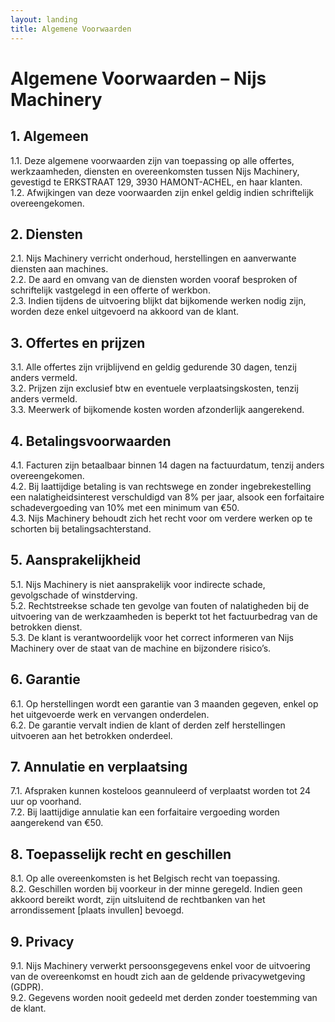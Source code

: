 ```yaml
---
layout: landing
title: Algemene Voorwaarden
---
```


# Algemene Voorwaarden – Nijs Machinery

## 1. Algemeen
1.1. Deze algemene voorwaarden zijn van toepassing op alle offertes, werkzaamheden, diensten en overeenkomsten tussen Nijs Machinery, gevestigd te  ERKSTRAAT 129, 3930 HAMONT-ACHEL, en haar klanten.  
1.2. Afwijkingen van deze voorwaarden zijn enkel geldig indien schriftelijk overeengekomen.

## 2. Diensten
2.1. Nijs Machinery verricht onderhoud, herstellingen en aanverwante diensten aan machines.  
2.2. De aard en omvang van de diensten worden vooraf besproken of schriftelijk vastgelegd in een offerte of werkbon.  
2.3. Indien tijdens de uitvoering blijkt dat bijkomende werken nodig zijn, worden deze enkel uitgevoerd na akkoord van de klant.

## 3. Offertes en prijzen
3.1. Alle offertes zijn vrijblijvend en geldig gedurende 30 dagen, tenzij anders vermeld.  
3.2. Prijzen zijn exclusief btw en eventuele verplaatsingskosten, tenzij anders vermeld.  
3.3. Meerwerk of bijkomende kosten worden afzonderlijk aangerekend.

## 4. Betalingsvoorwaarden
4.1. Facturen zijn betaalbaar binnen 14 dagen na factuurdatum, tenzij anders overeengekomen.  
4.2. Bij laattijdige betaling is van rechtswege en zonder ingebrekestelling een nalatigheidsinterest verschuldigd van 8% per jaar, alsook een forfaitaire schadevergoeding van 10% met een minimum van €50.  
4.3. Nijs Machinery behoudt zich het recht voor om verdere werken op te schorten bij betalingsachterstand.

## 5. Aansprakelijkheid
5.1. Nijs Machinery is niet aansprakelijk voor indirecte schade, gevolgschade of winstderving.  
5.2. Rechtstreekse schade ten gevolge van fouten of nalatigheden bij de uitvoering van de werkzaamheden is beperkt tot het factuurbedrag van de betrokken dienst.  
5.3. De klant is verantwoordelijk voor het correct informeren van Nijs Machinery over de staat van de machine en bijzondere risico’s.

## 6. Garantie
6.1. Op herstellingen wordt een garantie van 3 maanden gegeven, enkel op het uitgevoerde werk en vervangen onderdelen.  
6.2. De garantie vervalt indien de klant of derden zelf herstellingen uitvoeren aan het betrokken onderdeel.

## 7. Annulatie en verplaatsing
7.1. Afspraken kunnen kosteloos geannuleerd of verplaatst worden tot 24 uur op voorhand.  
7.2. Bij laattijdige annulatie kan een forfaitaire vergoeding worden aangerekend van €50.

## 8. Toepasselijk recht en geschillen
8.1. Op alle overeenkomsten is het Belgisch recht van toepassing.  
8.2. Geschillen worden bij voorkeur in der minne geregeld. Indien geen akkoord bereikt wordt, zijn uitsluitend de rechtbanken van het arrondissement [plaats invullen] bevoegd.

## 9. Privacy
9.1. Nijs Machinery verwerkt persoonsgegevens enkel voor de uitvoering van de overeenkomst en houdt zich aan de geldende privacywetgeving (GDPR).  
9.2. Gegevens worden nooit gedeeld met derden zonder toestemming van de klant.
